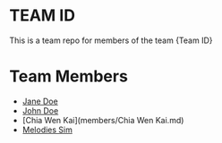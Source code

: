# TEAM ID
This is a team repo for members of the team {Team ID}

# Team Members
* [Jane Doe](members/janeDoe.md)
* [John Doe](members/johnDoe.md)
* [Chia Wen Kai](members/Chia Wen Kai.md)
* [Melodies Sim](members/melodies.md)
